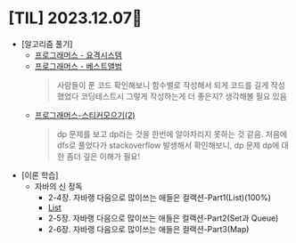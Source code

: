 # [TIL] 2023.12.07📒

* [알고리즘 풀기]
  * [프로그래머스 - 요격시스템](https://github.com/elephant97/PROGRAMMERS/blob/main/Java/Level%202/%EC%9A%94%EA%B2%A9%EC%8B%9C%EC%8A%A4%ED%85%9C.java)
  * [프로그래머스 - 베스트앨범](https://github.com/elephant97/PROGRAMMERS/blob/main/Java/Level%203/%EB%B2%A0%EC%8A%A4%ED%8A%B8%EC%95%A8%EB%B2%94.java)
    > 사람들이 푼 코드 확인해보니 함수별로 작성해서 되게 코드를 길게 작성했었다 코딩테스트시 그렇게 작성하는게 더 좋은지? 생각해볼 필요 있음
  * [프로그래머스-스티커모으기(2)](https://github.com/elephant97/PROGRAMMERS/blob/main/Java/Level%203/%EC%8A%A4%ED%8B%B0%EC%BB%A4%EB%AA%A8%EC%9C%BC%EA%B8%B0(2).java)
    > dp 문제를 보고 dp라는 것을 한번에 알아차리지 못하는 것 같음. 처음에 dfs로 풀었다가 stackoverflow 발생해서 확인해보니, dp 문제
    > dp에 대한 좀더 깊은 이해가 필요!
* [이론 학습]
  * 자바의 신 정독
    * 2-4장. 자바랭 다음으로 많이쓰는 애들은 컬랙션-Part1(List)(100%)
     * [List](../JavaStudy/List.md)
    * 2-5장. 자바랭 다음으로 많이쓰는 애들은 컬랙션-Part2(Set과 Queue)
    * 2-6장. 자바랭 다음으로 많이쓰는 애들은 컬랙션-Part3(Map)
